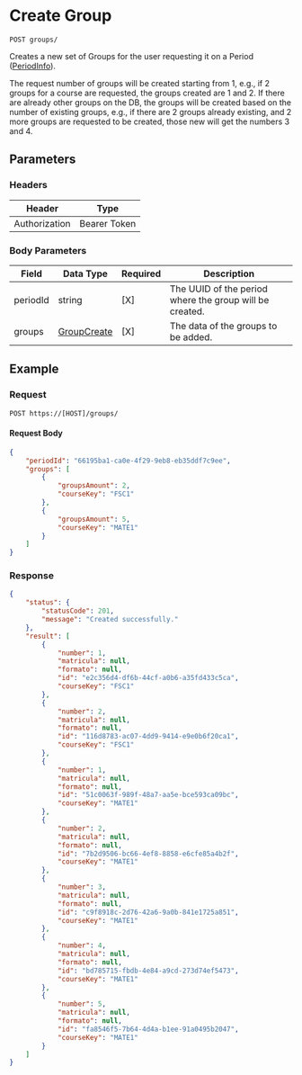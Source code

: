 # Create Group

    POST groups/
    
Creates a new set of Groups for the user requesting it on a Period ([PeriodInfo]).

The request number of groups will be created starting from 1, e.g., if 2 groups for a course are requested,
the groups created are 1 and 2. If there are already other groups on the DB, the groups will be created based
on the number of existing groups, e.g., if there are 2 groups already existing, and 2 more groups are requested
to be created, those new will get the numbers 3 and 4.

## Parameters

### Headers
Header | Type
--- | ---
Authorization | Bearer Token

### Body Parameters

Field | Data Type | Required | Description
--- | --- | --- | ---
periodId | string | [X] | The UUID of the period where the group will be created.
groups | [GroupCreate][] | [X] | The data of the groups to be added.

## Example
### Request

    POST https://[HOST]/groups/

#### Request Body    
```json
{
    "periodId": "66195ba1-ca0e-4f29-9eb8-eb35ddf7c9ee",
    "groups": [
        {
            "groupsAmount": 2,
            "courseKey": "FSC1"
        },
        {
            "groupsAmount": 5,
            "courseKey": "MATE1"
        }
    ]
}
```

### Response
``` json
{
    "status": {
        "statusCode": 201,
        "message": "Created successfully."
    },
    "result": [
        {
            "number": 1,
            "matricula": null,
            "formato": null,
            "id": "e2c356d4-df6b-44cf-a0b6-a35fd433c5ca",
            "courseKey": "FSC1"
        },
        {
            "number": 2,
            "matricula": null,
            "formato": null,
            "id": "116d8783-ac07-4dd9-9414-e9e0b6f20ca1",
            "courseKey": "FSC1"
        },
        {
            "number": 1,
            "matricula": null,
            "formato": null,
            "id": "51c0063f-989f-48a7-aa5e-bce593ca09bc",
            "courseKey": "MATE1"
        },
        {
            "number": 2,
            "matricula": null,
            "formato": null,
            "id": "7b2d9506-bc66-4ef8-8858-e6cfe85a4b2f",
            "courseKey": "MATE1"
        },
        {
            "number": 3,
            "matricula": null,
            "formato": null,
            "id": "c9f8918c-2d76-42a6-9a0b-841e1725a851",
            "courseKey": "MATE1"
        },
        {
            "number": 4,
            "matricula": null,
            "formato": null,
            "id": "bd785715-fbdb-4e84-a9cd-273d74ef5473",
            "courseKey": "MATE1"
        },
        {
            "number": 5,
            "matricula": null,
            "formato": null,
            "id": "fa8546f5-7b64-4d4a-b1ee-91a0495b2047",
            "courseKey": "MATE1"
        }
    ]
}
```

[GroupCreate]: /server/api-docs/groups/GroupCreate.md
[PeriodInfo]: /server/api-docs/periods/PeriodInfo.md
